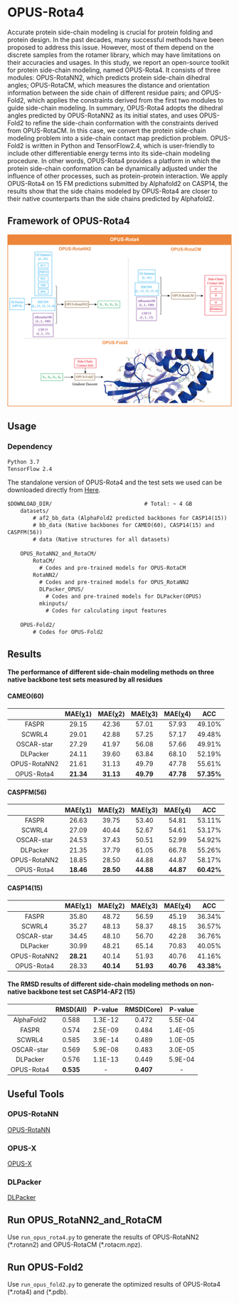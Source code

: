 # OPUS-Rota4

Accurate protein side-chain modeling is crucial for protein folding and protein design. In the past decades, many successful methods have been proposed to address this issue. However, most of them depend on the discrete samples from the rotamer library, which may have limitations on their accuracies and usages. In this study, we report an open-source toolkit for protein side-chain modeling, named OPUS-Rota4. It consists of three modules: OPUS-RotaNN2, which predicts protein side-chain dihedral angles; OPUS-RotaCM, which measures the distance and orientation information between the side chain of different residue pairs; and OPUS-Fold2, which applies the constraints derived from the first two modules to guide side-chain modeling. In summary, OPUS-Rota4 adopts the dihedral angles predicted by OPUS-RotaNN2 as its initial states, and uses OPUS-Fold2 to refine the side-chain conformation with the constraints derived from OPUS-RotaCM. In this case, we convert the protein side-chain modeling problem into a side-chain contact map prediction problem. OPUS-Fold2 is written in Python and TensorFlow2.4, which is user-friendly to include other differentiable energy terms into its side-chain modeling procedure. In other words, OPUS-Rota4 provides a platform in which the protein side-chain conformation can be dynamically adjusted under the influence of other processes, such as protein-protein interaction. We apply OPUS-Rota4 on 15 FM predictions submitted by Alphafold2 on CASP14, the results show that the side chains modeled by OPUS-Rota4 are closer to their native counterparts than the side chains predicted by Alphafold2.

## Framework of OPUS-Rota4

<img src="./images/figure1.png"/>

## Usage

### Dependency

```
Python 3.7
TensorFlow 2.4
```

The standalone version of OPUS-Rota4 and the test sets we used can be downloaded directly from [Here](https://ma-lab.rice.edu/dist/opus-rota4.zip).

```
$DOWNLOAD_DIR/                             # Total: ~ 4 GB
    datasets/                              
        # af2_bb_data (AlphaFold2 predicted backbones for CASP14(15))
        # bb_data (Native backbones for CAMEO(60), CASP14(15) and CASPFM(56))
        # data (Native structures for all datasets)
        
    OPUS_RotaNN2_and_RotaCM/
        RotaCM/
          # Codes and pre-trained models for OPUS-RotaCM
        RotaNN2/
          # Codes and pre-trained models for OPUS_RotaNN2
          DLPacker_OPUS/
            # Codes and pre-trained models for DLPacker(OPUS)
          mkinputs/
            # Codes for calculating input features

    OPUS-Fold2/
        # Codes for OPUS-Fold2
```

## Results

#### The performance of different side-chain modeling methods on three native backbone test sets measured by all residues

#### CAMEO(60)
| |MAE(χ1)|MAE(χ2)|MAE(χ3)|MAE(χ4)|ACC|
|:----:|:----:|:----:|:----:|:----:|:----:|
|FASPR |	29.15 |	42.36 |	57.01| 	57.93 |	49.10%|
|SCWRL4 |	29.01 |	42.88 |	57.25 |	57.17 |	49.48%|
|OSCAR-star|	27.29 |	41.97 |	56.08 |	57.66 |	49.91%|
|DLPacker|	24.11 |	39.60 |	63.84 |	68.10 |	52.19%|
|OPUS-RotaNN2|	21.61 |	31.13 |	49.79 	|47.78| 	55.61%|
|OPUS-Rota4|	**21.34** |	**31.13** |	**49.79** |	**47.78** |	**57.35%**|

#### CASPFM(56)
| |MAE(χ1)|MAE(χ2)|MAE(χ3)|MAE(χ4)|ACC|
|:----:|:----:|:----:|:----:|:----:|:----:|
|FASPR |	26.63 |	39.75 |	53.40 |	54.81 |	53.11%|
|SCWRL4 |	27.09| 	40.44 |	52.67 |	54.61 |	53.17%|
|OSCAR-star	|24.53| 37.43|	50.51 |	52.99 |	54.92%|
|DLPacker|	21.35| 	37.79 |	61.05 |	66.78| 	55.26%|
|OPUS-RotaNN2|	18.85 |	28.50 |	44.88 	|44.87 |	58.17%|
|OPUS-Rota4|	**18.46** |	**28.50** |	**44.88** |	**44.87** |	**60.42%**|

#### CASP14(15)
| |MAE(χ1)|MAE(χ2)|MAE(χ3)|MAE(χ4)|ACC|
|:----:|:----:|:----:|:----:|:----:|:----:|
|FASPR| 	35.80 |	48.72 	|56.59 |	45.19 |	36.34%|
|SCWRL4 |	35.27 |	48.13 |	58.37 |	48.15 |	36.57%|
|OSCAR-star|	34.45 |	48.10| 	56.70 |	42.28 	|36.76%|
|DLPacker|	30.99 	|48.21 |	65.14 |	70.83| 	40.05%|
|OPUS-RotaNN2	|**28.21** 	|40.14 |	51.93 |	40.76 |	41.16%|
|OPUS-Rota4|	28.33 |	**40.14** |	**51.93** 	|**40.76**| 	**43.38%**|

#### The RMSD results of different side-chain modeling methods on non-native backbone test set  CASP14-AF2 (15)

|	|RMSD(All)	|P-value	|RMSD(Core)|	P-value|
|:----:|:----:|:----:|:----:|:----:|
|AlphaFold2	|0.588 |	1.3E-12	|0.472 |	5.5E-04|
|FASPR| 	0.574 |	2.5E-09|	0.484 |	1.4E-05|
|SCWRL4 |	0.585 |	3.9E-14|	0.489 |	1.0E-05|
|OSCAR-star|	0.569 |	5.9E-08	|0.483 |	3.0E-05|
|DLPacker|	0.576 |	1.1E-13|	0.449| 	5.9E-04|
|OPUS-Rota4|	**0.535** |	-|**0.407** |	-|


## Useful Tools

### OPUS-RotaNN

[OPUS-RotaNN](https://github.com/thuxugang/opus_rota3)

### OPUS-X

[OPUS-X](https://github.com/thuxugang/opus_x)

### DLPacker

[DLPacker](https://github.com/nekitmm/DLPacker)


## Run OPUS_RotaNN2_and_RotaCM

Use `run_opus_rota4.py` to generate the results of OPUS-RotaNN2 (\*.rotann2) and OPUS-RotaCM (\*.rotacm.npz).


## Run OPUS-Fold2

Use `run_opus_fold2.py` to generate the optimized results of OPUS-Rota4 (\*.rota4) and (\*.pdb).
